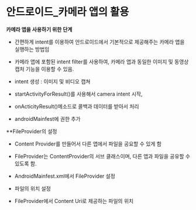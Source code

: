 # 안드로이드_카메라 앱의 활용

**카메라 앱을 사용하기 위한 단계**
- 간편하게 intent를 이용하여 안드로이드에서 기본적으로 제공해주는 카메라 앱을 실행하는 방법임
- 카메라 앱에 포함된 intent filter를 사용하여, 카메라 앱과 동일한 이미지 및 동영상 캡처 기능을 이용할 수 있음.

- intent 생성 : 이미지 및 비디오 캡쳐

- startActivityForResult()를 사용해서 camera intent 시작,

- onActicityResult()메소드로 콜백과 데이터를 받아서 처리

- androidMainfest에 권한 추가

**FileProvider의 설정
- Content Provider를 만들어서 다른 앱에서 파일을 공요할 수 있게 함
- FileProvider는 ContentProvider의 서브 클래스이며, 다른 앱과 파일을 공유할 수 있도록 함.

-  AndroidMainfest.xml에서 FileProvider 설정

- 파일의 위치 설정
- FileProvider에서 Content Uri로 제공하는 파일의 위치



